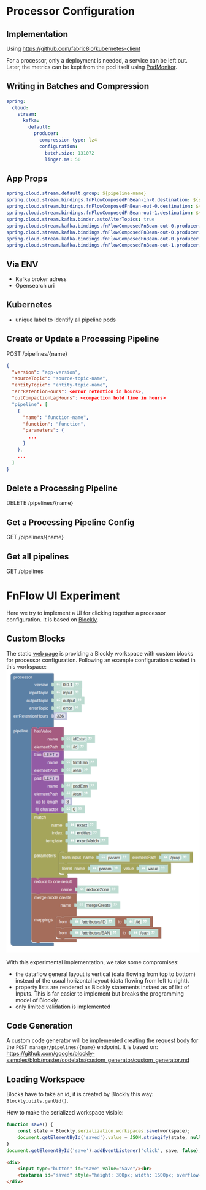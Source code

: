 # Processor Configuration
## Implementation
Using https://github.com/fabric8io/kubernetes-client

For a processor, only a deployment is needed, a service can be left out. Later, the metrics can be kept from the pod itself using [PodMonitor](https://prometheus-operator.dev/docs/developer/getting-started/#using-podmonitors).

## Writing in Batches and Compression
```yaml
spring:
  cloud:
    stream:
      kafka:
        default:
          producer:
            compression-type: lz4
            configuration:
              batch.size: 131072
              linger.ms: 50
```
## App Props
```yaml
spring.cloud.stream.default.group: ${pipeline-name}
spring.cloud.stream.bindings.fnFlowComposedFnBean-in-0.destination: ${source-topic}
spring.cloud.stream.bindings.fnFlowComposedFnBean-out-0.destination: ${out-topic}
spring.cloud.stream.bindings.fnFlowComposedFnBean-out-1.destination: ${error-topic}
spring.cloud.stream.kafka.binder.autoAlterTopics: true
spring.cloud.stream.kafka.bindings.fnFlowComposedFnBean-out-0.producer.topic.properties.retention.ms: -1
spring.cloud.stream.kafka.bindings.fnFlowComposedFnBean-out-0.producer.topic.properties.cleanup.policy: compact
spring.cloud.stream.kafka.bindings.fnFlowComposedFnBean-out-0.producer.topic.properties.min.compaction.lag.ms: ${compaction-lag}
spring.cloud.stream.kafka.bindings.fnFlowComposedFnBean-out-1.producer.topic.properties.retention.ms: ${retention}
```

## Via ENV
- Kafka broker adress
- Opensearch uri

## Kubernetes
- unique label to identify all pipeline pods

## Create or Update a Processing Pipeline
POST /pipelines/{name}
```json
{
  "version": "app-version",
  "sourceTopic": "source-topic-name",
  "entityTopic": "entity-topic-name",
  "errRetentionHours": <error retention in hours>,
  "outCompactionLagHours": <compaction hold time in hours> 
  "pipeline": [
    {
      "name": "function-name",
      "function": "function",
      "parameters": {
        ...
      }
    },
    ...
  ]
}
```

## Delete a Processing Pipeline
DELETE /pipelines/{name}

## Get a Processing Pipeline Config
GET /pipelines/{name}

## Get all pipelines

GET /pipelines


# FnFlow UI Experiment
Here we try to implement a UI for clicking together a processor configuration. It is based on [Blockly](https://developers.google.com/blockly).

## Custom Blocks
The static [web page](src/main/resources/static/index.html) is providing a Blockly workspace with custom blocks for processor configuration. Following an example configuration created in this workspace:
![img.png](proc-config.png)

With this experimental implementation, we take some compromises:
- the dataflow general layout is vertical (data flowing from top to bottom) instead of the usual horizontal layout (data flowing from left to right).
- property lists are rendered as Blockly statements instaed as of list of Inputs. This is far easier to implement but breaks the programming model of Blockly.
- only limited validation is implemented

## Code Generation
A custom code generator will be implemented creating the request body for the `POST manager/pipelines/{name}` endpoint.
It is based on: https://github.com/google/blockly-samples/blob/master/codelabs/custom_generator/custom_generator.md

## Loading Workspace 
Blocks have to take an id, it is created by Blockly this way: `Blockly.utils.genUid()`.

How to make the serialized workspace visible:
```js
function save() {
    const state = Blockly.serialization.workspaces.save(workspace);
    document.getElementById('saved').value = JSON.stringify(state, null, 2);
}
document.getElementById('save').addEventListener('click', save, false);
```
```html
<div>
    <input type="button" id="save" value="Save"/><br>
    <textarea id="saved" style="height: 300px; width: 1600px; overflow-y:scroll; border: 1px solid lightgrey;"></textarea>
</div>
```